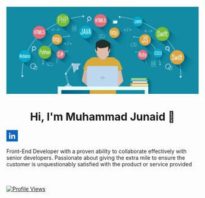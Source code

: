 ![](https://github.com/MuhammadJunaid80/MuhammadJunaid80/blob/main/AAA.jpeg)

<h1 align="center">Hi, I'm Muhammad Junaid 👋</h1>

<p align='center'>
  
  <a href="https://www.linkedin.com/in/muhammad-junaid-1292bb23b/"><img height="30"    src="https://github.com/MuhammadJunaid80/MuhammadJunaid80/blob/main/download.png?   raw=true"></a>

</p>
Front-End Developer with a proven ability to collaborate effectively with senior developers. Passionate about giving the extra mile to ensure the customer is unquestionably satisfied with the product or service provided

<br/><br/>
[![Profile Views](https://komarev.com/ghpvc/?username=MuhammadJunaid80&color=blue&style=plastic)](https://github.com/MuhammadJunaid80) <br>
